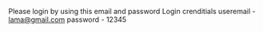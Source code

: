 
Please login by using this email and password 
Login crenditials
useremail - lama@gmail.com
password - 12345

